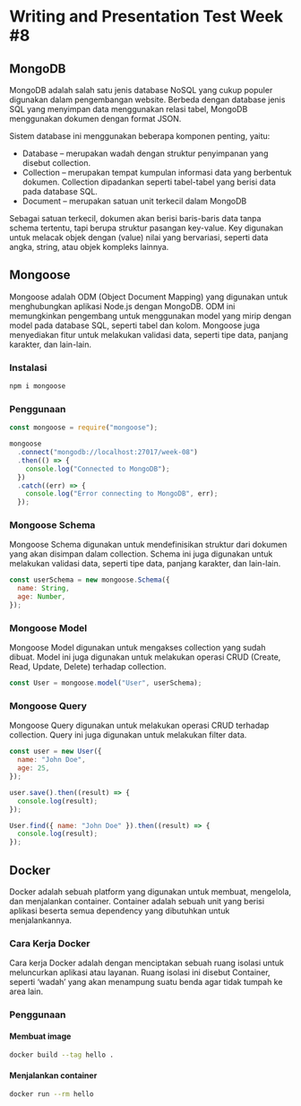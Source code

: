 # Writing and Presentation Test Week #8

## MongoDB

MongoDB adalah salah satu jenis database NoSQL yang cukup populer digunakan dalam pengembangan website. Berbeda dengan database jenis SQL yang menyimpan data menggunakan relasi tabel, MongoDB menggunakan dokumen dengan format JSON.

Sistem database ini menggunakan beberapa komponen penting, yaitu:

- Database &ndash; merupakan wadah dengan struktur penyimpanan yang disebut collection.
- Collection &ndash; merupakan tempat kumpulan informasi data yang berbentuk dokumen. Collection dipadankan seperti tabel-tabel yang berisi data pada database SQL.
- Document &ndash; merupakan satuan unit terkecil dalam MongoDB

Sebagai satuan terkecil, dokumen akan berisi baris-baris data tanpa schema tertentu, tapi berupa struktur pasangan key-value. Key digunakan untuk melacak objek dengan (value) nilai yang bervariasi, seperti data angka, string, atau objek kompleks lainnya.

## Mongoose

Mongoose adalah ODM (Object Document Mapping) yang digunakan untuk menghubungkan aplikasi Node.js dengan MongoDB. ODM ini memungkinkan pengembang untuk menggunakan model yang mirip dengan model pada database SQL, seperti tabel dan kolom. Mongoose juga menyediakan fitur untuk melakukan validasi data, seperti tipe data, panjang karakter, dan lain-lain.

### Instalasi

```sh
npm i mongoose
```

### Penggunaan

```js
const mongoose = require("mongoose");

mongoose
  .connect("mongodb://localhost:27017/week-08")
  .then(() => {
    console.log("Connected to MongoDB");
  })
  .catch((err) => {
    console.log("Error connecting to MongoDB", err);
  });
```

### Mongoose Schema

Mongoose Schema digunakan untuk mendefinisikan struktur dari dokumen yang akan disimpan dalam collection. Schema ini juga digunakan untuk melakukan validasi data, seperti tipe data, panjang karakter, dan lain-lain.

```js
const userSchema = new mongoose.Schema({
  name: String,
  age: Number,
});
```

### Mongoose Model

Mongoose Model digunakan untuk mengakses collection yang sudah dibuat. Model ini juga digunakan untuk melakukan operasi CRUD (Create, Read, Update, Delete) terhadap collection.

```js
const User = mongoose.model("User", userSchema);
```

### Mongoose Query

Mongoose Query digunakan untuk melakukan operasi CRUD terhadap collection. Query ini juga digunakan untuk melakukan filter data.

```js
const user = new User({
  name: "John Doe",
  age: 25,
});

user.save().then((result) => {
  console.log(result);
});

User.find({ name: "John Doe" }).then((result) => {
  console.log(result);
});
```

## Docker

Docker adalah sebuah platform yang digunakan untuk membuat, mengelola, dan menjalankan container. Container adalah sebuah unit yang berisi aplikasi beserta semua dependency yang dibutuhkan untuk menjalankannya.

### Cara Kerja Docker

Cara kerja Docker adalah dengan menciptakan sebuah ruang isolasi untuk meluncurkan aplikasi atau layanan. Ruang isolasi ini disebut Container, seperti ‘wadah’ yang akan menampung suatu benda agar tidak tumpah ke area lain.

### Penggunaan

#### Membuat image

```sh
docker build --tag hello .
```

#### Menjalankan container

```sh
docker run --rm hello
```
